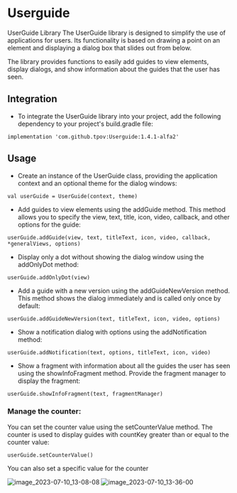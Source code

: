 # Userguide
UserGuide Library
The UserGuide library is designed to simplify the use of applications for users. Its functionality is based on drawing a point on an element and displaying a dialog box that slides out from below.

The library provides functions to easily add guides to view elements, display dialogs, and show information about the guides that the user has seen.


## Integration

- To integrate the UserGuide library into your project, add the following dependency to your project's build.gradle file:

```implementation 'com.github.tpov:Userguide:1.4.1-alfa2'```

## Usage

- Create an instance of the UserGuide class, providing the application context and an optional theme for the dialog windows:

```
val userGuide = UserGuide(context, theme)
```
- Add guides to view elements using the addGuide method. This method allows you to specify the view, text, title, icon, video, callback, and other options for the guide:
```
userGuide.addGuide(view, text, titleText, icon, video, callback, *generalViews, options)
```
- Display only a dot without showing the dialog window using the addOnlyDot method:
```
userGuide.addOnlyDot(view)
```
- Add a guide with a new version using the addGuideNewVersion method. This method shows the dialog immediately and is called only once by default:
```
userGuide.addGuideNewVersion(text, titleText, icon, video, options)
```
- Show a notification dialog with options using the addNotification method:
```
userGuide.addNotification(text, options, titleText, icon, video)
```
- Show a fragment with information about all the guides the user has seen using the showInfoFragment method. Provide the fragment manager to display the fragment:
```
userGuide.showInfoFragment(text, fragmentManager)
```
### Manage the counter: 

You can set the counter value using the setCounterValue method. The counter is used to display guides with countKey greater than or equal to the counter value:
```
userGuide.setCounterValue()
```
You can also set a specific value for the counter

![image_2023-07-10_13-08-08](https://github.com/tpov/Userguide/assets/33009369/e59080dd-68ad-452e-9848-ef7557e8d002)
![image_2023-07-10_13-36-00](https://github.com/tpov/Userguide/assets/33009369/1dfd723d-53e3-4760-814b-a2c8423148b5)
